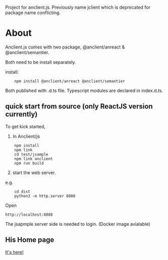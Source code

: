Project for anclient.js. Previously name jclient which is deprecated for package
name conflicting.

# About

Anclient.js comes with two package, @anclient/anreact & @anclient/semantier.



Both need to be install separately.

install:

```
    npm install @anclient/anreact @anclient/semantier
```

Both published with .d.ts file. Typescript modules are declared in index.d.ts.

## quick start from source (only ReactJS version currently)

To get kick started,

1. In Anclient/js

```
    npm install
    npm link
    cd test/jsample
    npm link anclient
    npm run build
```

2. start the web server.

e.g.

```
    cd dist
    python3 -m http.server 8888
```

Open

    http://localhost:8888

The jsapmple server side is needed to login. (Docker image avialable)

## His Home page

[It's here!](https://odys-z.github.io)
